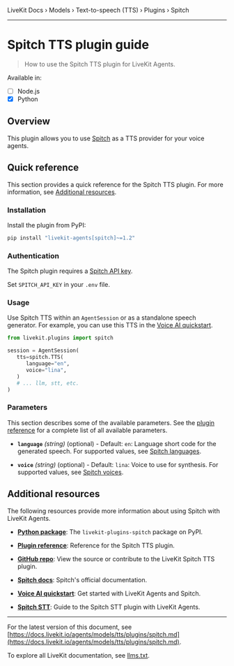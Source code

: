 LiveKit Docs › Models › Text-to-speech (TTS) › Plugins › Spitch

---

# Spitch TTS plugin guide

> How to use the Spitch TTS plugin for LiveKit Agents.

Available in:
- [ ] Node.js
- [x] Python

## Overview

This plugin allows you to use [Spitch](https://spitch.app/) as a TTS provider for your voice agents.

## Quick reference

This section provides a quick reference for the Spitch TTS plugin. For more information, see [Additional resources](#additional-resources).

### Installation

Install the plugin from PyPI:

```bash
pip install "livekit-agents[spitch]~=1.2"

```

### Authentication

The Spitch plugin requires a [Spitch API key](https://studio.spitch.app/api/keys).

Set `SPITCH_API_KEY` in your `.env` file.

### Usage

Use Spitch TTS within an `AgentSession` or as a standalone speech generator. For example, you can use this TTS in the [Voice AI quickstart](https://docs.livekit.io/agents/start/voice-ai.md).

```python
from livekit.plugins import spitch

session = AgentSession(
   tts=spitch.TTS(
      language="en",
      voice="lina",
   )
   # ... llm, stt, etc.
)

```

### Parameters

This section describes some of the available parameters. See the [plugin reference](https://docs.livekit.io/reference/python/v1/livekit/plugins/spitch/index.html.md#livekit.plugins.spitch.TTS) for a complete list of all available parameters.

- **`language`** _(string)_ (optional) - Default: `en`: Language short code for the generated speech. For supported values, see [Spitch languages](https://docs.spitch.app/concepts/languages).

- **`voice`** _(string)_ (optional) - Default: `lina`: Voice to use for synthesis. For supported values, see [Spitch voices](https://docs.spitch.app/concepts/voices).

## Additional resources

The following resources provide more information about using Spitch with LiveKit Agents.

- **[Python package](https://pypi.org/project/livekit-plugins-spitch/)**: The `livekit-plugins-spitch` package on PyPI.

- **[Plugin reference](https://docs.livekit.io/reference/python/v1/livekit/plugins/spitch/index.html.md#livekit.plugins.spitch.TTS)**: Reference for the Spitch TTS plugin.

- **[GitHub repo](https://github.com/livekit/agents/tree/main/livekit-plugins/livekit-plugins-spitch)**: View the source or contribute to the LiveKit Spitch TTS plugin.

- **[Spitch docs](https://docs.spitch.app/)**: Spitch's official documentation.

- **[Voice AI quickstart](https://docs.livekit.io/agents/start/voice-ai.md)**: Get started with LiveKit Agents and Spitch.

- **[Spitch STT](https://docs.livekit.io/agents/models/stt/plugins/spitch.md)**: Guide to the Spitch STT plugin with LiveKit Agents.

---


For the latest version of this document, see [https://docs.livekit.io/agents/models/tts/plugins/spitch.md](https://docs.livekit.io/agents/models/tts/plugins/spitch.md).

To explore all LiveKit documentation, see [llms.txt](https://docs.livekit.io/llms.txt).
